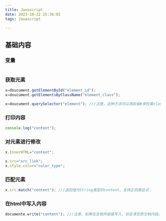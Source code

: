 ```yaml
---
title: Javascript
date: 2023-10-22 15:36:02
tags: Javascript
 
---
```


## 基础内容

### 变量

``` Javascript

```

### 获取元素

``` Javascript
x=doucument.getElementById("element_id");
x=doucument.getElementsByClassName("element_class");

x=doucument.querySelector("element"); ///注意，这种方法可以用前缀#来检索class，用前缀.来检索id
```

### 打印内容

``` Javascript
console.log("content");
```

### 对元素进行修改

```Javascript
x.InnerHTML="content";

x.src="src_link";
x.style.color="color_type";
```

### 匹配元素

```Javascript
x.src.match("content"); ///返回值为String类型的content。支持正则表达式
```

### 在html中写入内容

```Javascript
documente.write("content"); ///注意，如果在文档外链接写入，将会清空原文档内容。尽量在html文档内使用。
```